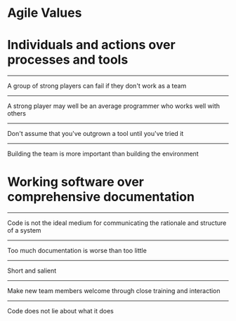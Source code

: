 Agile Values
============

Individuals and actions over processes and tools
================================================

---

A group of strong players can fail if they don't work as a team

---

A strong player may well be an average programmer who works well with others

---

Don't assume that you've outgrown a tool until you've tried it

---

Building the team is more important than building the environment

Working software over comprehensive documentation
=================================================

---

Code is not the ideal medium for communicating the rationale and structure of a system

---

Too much documentation is worse than too little

---

Short and salient

---

Make new team members welcome through close training and interaction

---

Code does not lie about what it does
